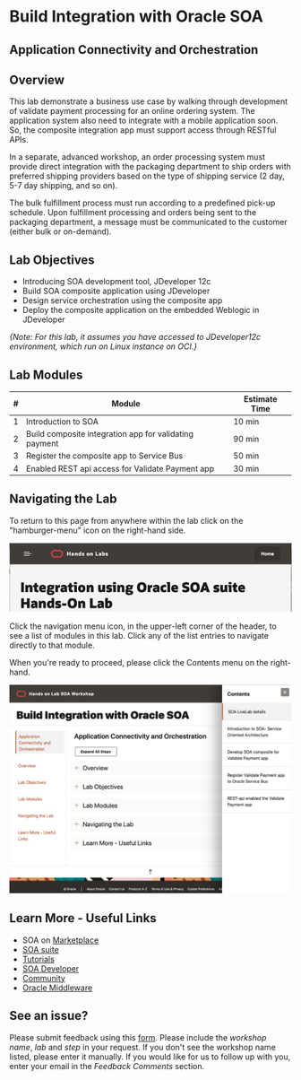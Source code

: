 # Build Integration with Oracle SOA

## Application Connectivity and Orchestration

## Overview

This lab demonstrate a business use case by walking through development of validate payment processing for an online ordering system. The application system also need to integrate with a mobile application soon. So, the composite integration app must support access through RESTful APIs.

In a separate, advanced workshop, an order processing system must provide direct integration with the packaging department to ship orders with preferred shipping providers based on the type of shipping service (2 day, 5-7 day shipping, and so on).

The bulk fulfillment process must run according to a predefined pick-up schedule. Upon fulfillment processing and orders being sent to the packaging department, a message must be communicated to the customer (either bulk or on-demand).

## Lab Objectives

* Introducing SOA development tool, JDeveloper 12c
* Build SOA composite application using JDeveloper
* Design service orchestration using the composite app
* Deploy the composite application on the embedded Weblogic in JDeveloper


*{Note: For this lab, it assumes you have accessed to JDeveloper12c environment, which run on Linux instance on OCI.}*

## Lab Modules

| # | Module | Estimate Time |
| --- | --- | --- |
| 1 | Introduction to SOA | 10 min |
| 2 | Build composite integration app for validating payment | 90 min |
| 3 | Register the composite app to Service Bus | 50 min |
| 4 | Enabled REST api access for Validate Payment app | 30 min |

## Navigating the Lab
To return to this page from anywhere within the lab click on the "hamburger-menu" icon on the right-hand side.

![](images/0/new-lab-header.png)

Click the navigation menu icon, in the upper-left corner of the header, to see a list of modules in this lab. Click any of the list entries to navigate directly to that module.

When you're ready to proceed, please click the Contents menu on the right-hand.

![](images/0/new-lab-menu.png)

<!-- During the live lab, the tutorial pdf document can be found on the desktop of your OCI Linux instance.

![](images/2/soa-tutorialpdf.png) -->

## Learn More - Useful Links

- SOA on   <a href= https://cloudmarketplace.oracle.com/marketplace/en_US/listing/74792101> Marketplace </a>
-   <a href= https://www.oracle.com/middleware/technologies/soasuite.html> SOA suite </a>
-   <a href= https://www.oracle.com/middleware/technologies/soasuite-learmore.html> Tutorials </a> 
-  <a href= https://docs.oracle.com/middleware/12211/soasuite/develop/SOASE.pdf> SOA Developer </a> 
- <a href= https://apex.oracle.com/community> Community </a>
-  <a href=https://www.oracle.com/technetwork/middleware/weblogic/learnmore/reducing-middleware-costs-2327571.pdf> Oracle Middleware </a>

## See an issue?
Please submit feedback using this [form](https://apexapps.oracle.com/pls/apex/f?p=133:1:::::P1_FEEDBACK:1). Please include the *workshop name*, *lab* and *step* in your request.  If you don't see the workshop name listed, please enter it manually. If you would like for us to follow up with you, enter your email in the *Feedback Comments* section.